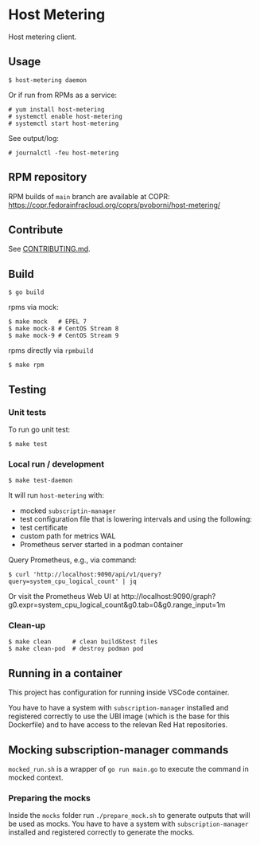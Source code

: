 # Host Metering

Host metering client.

## Usage

```
$ host-metering daemon
```

Or if run from RPMs as a service:

```
# yum install host-metering
# systemctl enable host-metering
# systemctl start host-metering
```

See output/log:

```
# journalctl -feu host-metering
```

## RPM repository

RPM builds of `main` branch are available at COPR:  https://copr.fedorainfracloud.org/coprs/pvoborni/host-metering/

## Contribute

See [CONTRIBUTING.md](CONTRIBUTING.md).

## Build

```
$ go build
```

rpms via mock:

```
$ make mock   # EPEL 7
$ make mock-8 # CentOS Stream 8
$ make mock-9 # CentOS Stream 9
```

rpms directly via `rpmbuild`

```
$ make rpm
```

## Testing

### Unit tests

To run go unit test:
```
$ make test
```

### Local run / development

```
$ make test-daemon
```

It will run `host-metering` with:
* mocked `subscriptin-manager`
* test configuration file that is lowering intervals and using the following:
* test certificate
* custom path for metrics WAL
* Prometheus server started in a podman container

Query Prometheus, e.g., via command:

```
$ curl 'http://localhost:9090/api/v1/query?query=system_cpu_logical_count' | jq
```

Or visit the Prometheus Web UI at http://localhost:9090/graph?g0.expr=system_cpu_logical_count&g0.tab=0&g0.range_input=1m

### Clean-up

```
$ make clean      # clean build&test files
$ make clean-pod  # destroy podman pod
```

## Running in a container
This project has configuration for running inside VSCode container.

You have to have a system with `subscription-manager` installed and registered correctly to use the UBI image (which is the base for this Dockerfile) and to have access to the relevan Red Hat repositories.

## Mocking subscription-manager commands
`mocked_run.sh` is a wrapper of `go run main.go` to execute the command in mocked context.

### Preparing the mocks
Inside the `mocks` folder run `./prepare_mock.sh` to generate outputs that will be used as mocks.
You have to have a system with `subscription-manager` installed and registered correctly to generate the mocks.
